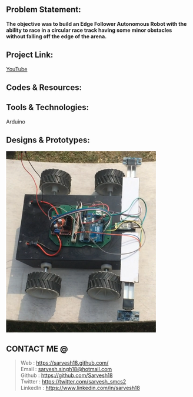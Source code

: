 Problem Statement:
------------------
**The objective was to build an Edge Follower Autonomous Robot with the ability to race in a circular race track having some minor obstacles without falling off the edge of the arena.**


Project Link:
-------------
[YouTube](https://www.youtube.com/watch?v=dpiwO-QjCXk)


Codes & Resources:
------------------


Tools & Technologies:
---------------------
Arduino <br>


Designs & Prototypes:
---------------------
![RoadRash](https://github.com/Sarvesh18/Robotics/blob/master/RoadRash%20(AKTU16)-ABESEC/RoadRash.png)


CONTACT ME @ 
------------
>Web : https://sarvesh18.github.com/ <br>
>Email : sarvesh.singh18@hotmail.com <br/>
>Github : https://github.com/Sarvesh18 <br/>
>Twitter : https://twitter.com/sarvesh_smcs2 <br/>
>LinkedIn : https://www.linkedin.com/in/sarvesh18 <br/>
